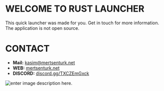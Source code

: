# WELCOME TO RUST LAUNCHER
This quick launcher was made for you. Get in touch for more information. The application is not open source.

# CONTACT
- **Mail:** [kasim@mertsenturk.net](mailto:kasim@mertsenturk.net "kasim@mertsenturk.net")
- **WEB:** [mertsenturk.net](https://mertsenturk.net "mertsenturk.net")
- **DISCORD:** [discord.gg/TXCZEmGxck](https://discord.gg/TXCZEmGxck "Discord")

![enter image description here](https://github.com/mertinkotr/rust-launcher/blob/main/rustlauncher2.gif).
